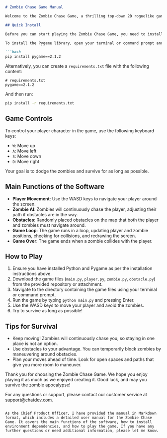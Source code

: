 ```markdown
# Zombie Chase Game Manual

Welcome to the Zombie Chase Game, a thrilling top-down 2D roguelike game where you must navigate through a world overrun by zombies. Your objective is to survive as long as possible, avoiding the relentless horde of zombies that are continuously chasing you. The game ends when a zombie touches you, so stay alert and move quickly!

## Quick Install

Before you can start playing the Zombie Chase Game, you need to install the required dependencies. Make sure you have Python installed on your system, and then install the Pygame library, which is used for game development.

To install the Pygame library, open your terminal or command prompt and run the following command:

```bash
pip install pygame==2.1.2
```

Alternatively, you can create a `requirements.txt` file with the following content:

```
# requirements.txt
pygame==2.1.2
```

And then run:

```bash
pip install -r requirements.txt
```

## Game Controls

To control your player character in the game, use the following keyboard keys:

- `W`: Move up
- `A`: Move left
- `S`: Move down
- `D`: Move right

Your goal is to dodge the zombies and survive for as long as possible.

## Main Functions of the Software

- **Player Movement**: Use the WASD keys to navigate your player around the screen.
- **Zombie AI**: Zombies will continuously chase the player, adjusting their path if obstacles are in the way.
- **Obstacles**: Randomly placed obstacles on the map that both the player and zombies must navigate around.
- **Game Loop**: The game runs in a loop, updating player and zombie positions, checking for collisions, and redrawing the screen.
- **Game Over**: The game ends when a zombie collides with the player.

## How to Play

1. Ensure you have installed Python and Pygame as per the installation instructions above.
2. Download the game files (`main.py`, `player.py`, `zombie.py`, `obstacle.py`) from the provided repository or attachment.
3. Navigate to the directory containing the game files using your terminal or command prompt.
4. Run the game by typing `python main.py` and pressing Enter.
5. Use the WASD keys to move your player and avoid the zombies.
6. Try to survive as long as possible!

## Tips for Survival

- Keep moving! Zombies will continuously chase you, so staying in one place is not an option.
- Use obstacles to your advantage. You can temporarily block zombies by maneuvering around obstacles.
- Plan your moves ahead of time. Look for open spaces and paths that give you more room to maneuver.

Thank you for choosing the Zombie Chase Game. We hope you enjoy playing it as much as we enjoyed creating it. Good luck, and may you survive the zombie apocalypse!

For any questions or support, please contact our customer service at support@chatdev.com.
```

As the Chief Product Officer, I have provided the manual in Markdown format, which includes a detailed user manual for the Zombie Chase Game. It covers the main functions of the software, how to install environment dependencies, and how to play the game. If you have any further questions or need additional information, please let me know.